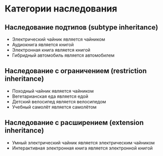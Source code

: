 # Категории наследования

## Наследование подтипов (subtype inheritance)
- Электрический чайник является чайником
- Аудиокнига является книгой
- Электронная книга является книгой
- Гибридный автомобиль является автомобилем

## Наследование с ограничением (restriction inheritance)
- Походный чайник является чайником
- Вегетарианская еда является едой
- Детский велосипед является велосипедом
- Учебный самолёт является самолётом

## Наследование с расширением (extension inheritance)
- Умный электрический чайник является электрическим чайником
- Интерактивная электронная книга является электронной книгой
